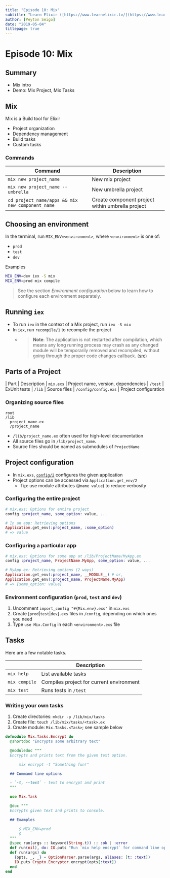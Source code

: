 ```yaml
---
title: "Episode 10: Mix"
subtitle: "Learn Elixir ([https://www.learnelixir.tv/](https://www.learnelixir.tv/))"
author: [Peyton Seigo]
date: "2019-05-04"
titlepage: true
---
```


# Episode 10: Mix

## Summary

- Mix intro
- Demo: Mix Project, Mix Tasks

## Mix

Mix is a Build tool for Elixir

- Project organization
- Dependency management
- Build tasks
- Custom tasks

### Commands

| Command | Description
|-|-
| `mix new project_name` | New mix project
| `mix new project_name --umbrella` | New umbrella project
| `cd project_name/apps && mix new component_name` | Create component project within umbrella project

## Choosing an environment

In the terminal, run `MIX_ENV=<environment>`, where `<environment>` is one of:

- `prod`
- `test`
- `dev`

Examples

```bash
MIX_ENV=dev iex -S mix
MIX_ENV=prod mix compile
```

> See the section _Environment configuration_ below to learn how to configure each environment separately.

## Running `iex`

- To run `iex` in the context of a Mix project, run `iex -S mix`
- In `iex`, run `recompile/1` to recompile the project
  - > **Note**: The application is not restarted after compilation, which means any long running process may crash as any changed module will be temporarily removed and recompiled, without going through the proper code changes callback. ([src](https://hexdocs.pm/iex/IEx.Helpers.html#recompile/1))


## Parts of a Project

| Part | Description
| `mix.exs` | Project name, version, dependencies
| `/test` | ExUnit tests
| `/lib` | Source files
| `/config/config.exs` | Project configuration

### Organizing source files

```
root
/lib
  project_name.ex
  /project_name
```

- `/lib/project_name.ex` often used for high-level documentation
- All source files go in `/lib/project_name`.
- Source files should be named as submodules of `ProjectName`

## Project configuration

- In `mix.exs`, [`config/2`](https://hexdocs.pm/mix/Mix.Config.html#config/3) configures the given application
- Project options can be accessed via `Application.get_env/2`
  - Tip: use module attributes (`@name value`) to reduce verbosity

### Configuring the entire project

```elixir
# mix.exs: Options for entire project
config :project_name, some_option: value, ...

# In an app: Retrieving options
Application.get_env(:project_name, :some_option)
# => value
```

### Configuring a particular app

```elixir
# mix.exs: Options for some app at /lib/ProjectName/MyApp.ex
config :project_name, ProjectName.MyApp, some_option: value, ...

# MyApp.ex: Retrieving options (2 ways)
Application.get_env(:project_name, __MODULE__) # or,
Application.get_env(:project_name, ProjectName.MyApp)
# => [some_option: value]
```

### Environment configuration (`prod`, `test` and `dev`)

1. Uncomment `import_config "#{Mix.env}.exs"` in `mix.exs`
2. Create [`prod`|`test`|`dev`]`.exs` files in `/config`, depending on which ones you need
3. Type `use Mix.Config` in each `<environment>.exs` file

## Tasks

Here are a few notable tasks.

|  | Description
|-|-
| `mix help` | List available tasks
| `mix compile` | Compiles project for current environment
| `mix test` | Runs tests in `/test`

### Writing your own tasks

1. Create directories: `mkdir -p /lib/mix/tasks`
2. Create file: `touch /lib/mix/tasks/<task>.ex`
3. Create module: `Mix.Tasks.<Task>`; see sample below

```elixir
defmodule Mix.Tasks.Encrypt do
  @shortdoc "Encrypts some arbitrary text"

  @moduledoc """
  Encrypts and prints text from the given text option.

      mix encrypt -t "Something fun!"

  ## Command line options

  - `-t, --text` - text to encrypt and print
  """

  use Mix.Task

  @doc """
  Encrypts given text and prints to console.

  ## Examples

      $ MIX_ENV=prod
      $
  """
  @spec run(args :: keyword(String.t)) :: :ok | :error
  def run(nil), do: IO.puts "Run `mix help encrypt` for command line options."
  def run(args) do
    {opts, _, _} = OptionParser.parse(args, aliases: [t: :text])
    IO.puts Crypto.Encryptor.encrypt(opts[:text])
  end
end
```
